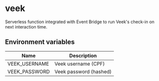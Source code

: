 # veek

Serverless function integrated with Event Bridge to run Veek's check-in on next interaction time.

## Environment variables

| Name                      | Description               |
| ------------------------- | ------------------------- |
| VEEK_USERNAME             | Veek username (CPF)       |
| VEEK_PASSWORD             | Veek password (hashed)    |
